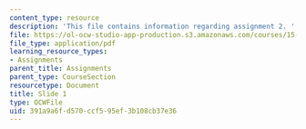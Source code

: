 ```yaml
---
content_type: resource
description: 'This file contains information regarding assignment 2. '
file: https://ol-ocw-studio-app-production.s3.amazonaws.com/courses/15-783j-product-design-and-development-spring-2006/391a9a6fd570ccf595ef3b108cb37e36_sample_assignm_2.pdf
file_type: application/pdf
learning_resource_types:
- Assignments
parent_title: Assignments
parent_type: CourseSection
resourcetype: Document
title: Slide 1
type: OCWFile
uid: 391a9a6f-d570-ccf5-95ef-3b108cb37e36
---
```


